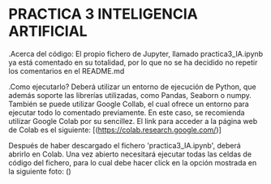 # PRACTICA 3 INTELIGENCIA ARTIFICIAL

.Acerca del código:
El propio fichero de Jupyter, llamado practica3_IA.ipynb ya está comentado en su totalidad, por lo que no se ha decidido no repetir los comentarios en el README.md

.Como ejecutarlo?
Deberá utilizar un entorno de ejecución de Python, que además soporte las librerías utilizadas, como Pandas, Seaborn o numpy. También se puede utilizar Google Collab, el cual ofrece un entorno para ejecutar todo lo comentado previamente. En este caso, se recomienda utilizar Google Colab por su sencillez. 
El link para acceder a la página web de Colab es el siguiente: [(https://colab.research.google.com/)]

Después de haber descargado el fichero 'practica3_IA.ipynb', deberá abrirlo en Colab.
Una vez abierto necesitará ejecutar todas las celdas de código del fichero, para lo cual debe hacer click en la opción mostrada en la siguiente foto:
()
